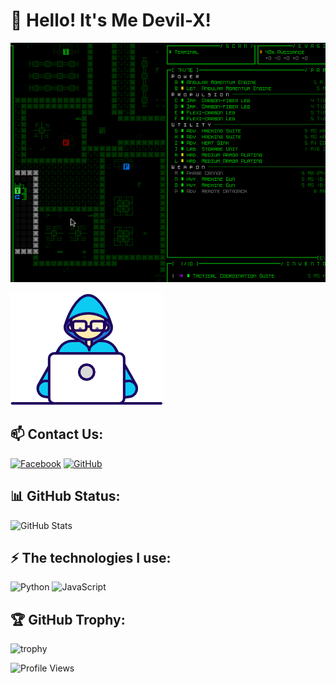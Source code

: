 # 👋 Hello! It's Me Devil-X!

![My Banner](https://raw.githubusercontent.com/MRVIVEK-CODER/MRVIVEK-CODER/main/md7Oqrf.gif)

![My Banner](https://raw.githubusercontent.com/MRVIVEK-CODER/MRVIVEK-CODER/main/Developer.gif)

## 📫 Contact Us:
[![Facebook](https://img.shields.io/badge/Facebook-%231877F2.svg?style=for-the-badge&logo=facebook&logoColor=white)](https://facebook.com/AnonymousCyberTeamOfficial)
[![GitHub](https://img.shields.io/badge/GitHub-%23121011.svg?style=for-the-badge&logo=github&logoColor=white)](https://github.com/Anonymous-Cyber-Team)

## 📊 GitHub Status:
![GitHub Stats](https://github-readme-stats.vercel.app/api?username=yourusername&show_icons=true&theme=dark)

## ⚡ The technologies I use:
![Python](https://img.shields.io/badge/Python-%233776AB.svg?style=for-the-badge&logo=python&logoColor=white)
![JavaScript](https://img.shields.io/badge/JavaScript-%23F7DF1E.svg?style=for-the-badge&logo=javascript&logoColor=black)

## 🏆 GitHub Trophy:
![trophy](https://github-profile-trophy.vercel.app/?username=yourusername&theme=onedark)

![Profile Views](https://komarev.com/ghpvc/?username=yourusername&label=Profile%20Views&color=blue&style=plastic)
